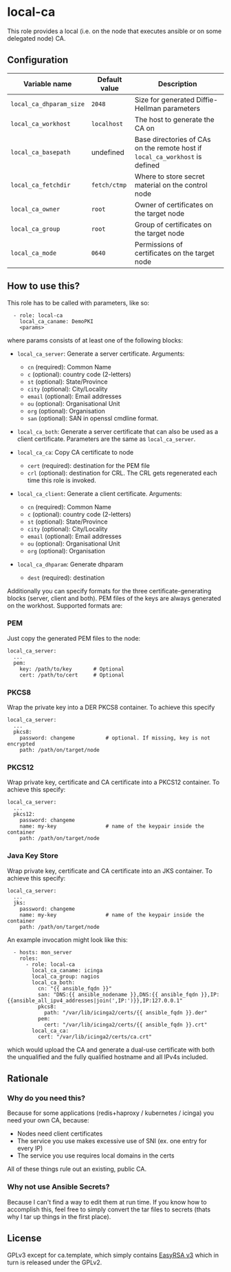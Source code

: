 # local-ca

This role provides a local (i.e. on the node that executes ansible or on some
delegated node) CA.

## Configuration

| Variable name | Default value | Description |
|---------------|---------------|-------------|
| `local_ca_dhparam_size` | `2048` | Size for generated Diffie-Hellman parameters |
| `local_ca_workhost` | `localhost` | The host to generate the CA on |
| `local_ca_basepath` | undefined | Base directories of CAs on the remote host if `local_ca_workhost` is defined |
| `local_ca_fetchdir` | `fetch/ctmp` | Where to store secret material on the control node |
| `local_ca_owner` | `root` | Owner of certificates on the target node |
| `local_ca_group` | `root` | Group of certificates on the target node |
| `local_ca_mode` | `0640` | Permissions of certificates on the target node |

## How to use this?

This role has to be called with parameters, like so:

```
  - role: local-ca
    local_ca_caname: DemoPKI
    <params>
```

where params consists of at least one of the following blocks:

* `local_ca_server`: Generate a server certificate. Arguments:
  * `cn` (required): Common Name
  * `c` (optional): country code (2-letters)
  * `st` (optional): State/Province
  * `city` (optional): City/Locality
  * `email` (optional): Email addresses
  * `ou` (optional): Organisational Unit
  * `org` (optional): Organisation
  * `san` (optional): SAN in openssl cmdline format.

* `local_ca_both`: Generate a server certificate that can also be used as a
  client certificate. Parameters are the same as `local_ca_server`.

* `local_ca_ca`: Copy CA certificate to node
  * `cert` (required): destination for the PEM file
  * `crl` (optional): destination for CRL. The CRL gets regenerated each time
    this role is invoked.

* `local_ca_client`: Generate a client certificate. Arguments:
  * `cn` (required): Common Name
  * `c` (optional): country code (2-letters)
  * `st` (optional): State/Province
  * `city` (optional): City/Locality
  * `email` (optional): Email addresses
  * `ou` (optional): Organisational Unit
  * `org` (optional): Organisation

* `local_ca_dhparam`: Generate dhparam
  * `dest` (required): destination

Additionally you can specify formats for the three certificate-generating blocks
(server, client and both). PEM files of the keys are always generated on the
workhost. Supported formats are:

### PEM

Just copy the generated PEM files to the node:

```
local_ca_server:
  ...
  pem:
    key: /path/to/key       # Optional
    cert: /path/to/cert     # Optional
```

### PKCS8

Wrap the private key into a DER PKCS8 container. To achieve this specify

```
local_ca_server:
  ...
  pkcs8:
    password: changeme          # optional. If missing, key is not encrypted
    path: /path/on/target/node
```

### PKCS12

Wrap private key, certificate and CA certificate into a PKCS12 container. To
achieve this specify:

```
local_ca_server:
  ...
  pkcs12:
    password: changeme
    name: my-key                # name of the keypair inside the container
    path: /path/on/target/node
```

### Java Key Store

Wrap private key, certificate and CA certificate into an JKS container. To
achieve this specify:

```
local_ca_server:
  ...
  jks:
    password: changeme
    name: my-key                # name of the keypair inside the container
    path: /path/on/target/node
```

An example invocation might look like this:

```
  - hosts: mon_server
    roles:
      - role: local-ca
        local_ca_caname: icinga
        local_ca_group: nagios
        local_ca_both:
          cn: "{{ ansible_fqdn }}"
          san: "DNS:{{ ansible_nodename }},DNS:{{ ansible_fqdn }},IP:{{ansible_all_ipv4_addresses|join(',IP:')}},IP:127.0.0.1"
          pkcs8:
            path: "/var/lib/icinga2/certs/{{ ansible_fqdn }}.der"
          pem:
            cert: "/var/lib/icinga2/certs/{{ ansible_fqdn }}.crt"
        local_ca_ca:
          cert: "/var/lib/icinga2/certs/ca.crt"
```

which would upload the CA and generate a dual-use certificate with both the
unqualified and the fully qualified hostname and all IPv4s included.

## Rationale

### Why do you need this?

Because for some applications (redis+haproxy / kubernetes / icinga) you need
your own CA, because:

* Nodes need client certificates
* The service you use makes excessive use of SNI (ex. one entry for every IP)
* The service you use requires local domains in the certs

All of these things rule out an existing, public CA.

### Why not use Ansible Secrets?

Because I can't find a way to edit them at run time. If you know how to
accomplish this, feel free to simply convert the tar files to secrets (thats why
I tar up things in the first place).

## License

GPLv3 except for ca.template, which simply contains [EasyRSA
v3](https://github.com/OpenVPN/easy-rsa) which in turn is released under the
GPLv2.
